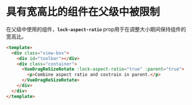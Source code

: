 # 具有宽高比的组件在父级中被限制

在父级中使用的组件，<b>`lock-aspect-ratio` </b> prop用于在调整大小期间保持组件的宽高比。


```html
<template>
  <div class="view-box">
    <div id="toolbar"></div>
    <div class="container">
      <VueDragReSizeRotate :lock-aspect-ratio="true" :parent="true">
        <p>Combine aspect ratio and costrain in parent.</p>
      </VueDragReSizeRotate>
    </div>
  </div>
</template>
```
